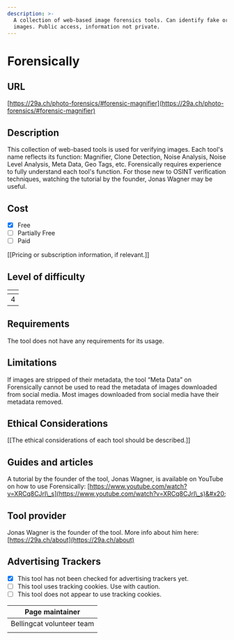 ```yaml
---
description: >-
  A collection of web-based image forensics tools. Can identify fake or doctored
  images. Public access, information not private.
---
```


# Forensically

## URL

[https://29a.ch/photo-forensics/#forensic-magnifier](https://29a.ch/photo-forensics/#forensic-magnifier)

## Description

This collection of web-based tools is used for verifying images. Each tool's name reflects its function: Magnifier, Clone Detection, Noise Analysis, Noise Level Analysis, Meta Data, Geo Tags, etc. Forensically requires experience to fully understand each tool's function. For those new to OSINT verification techniques, watching the tutorial by the founder, Jonas Wagner may be useful.

## Cost

* [x] Free
* [ ] Partially Free
* [ ] Paid

\[\[Pricing or subscription information, if relevant.]]

## Level of difficulty

<table><thead><tr><th data-type="rating" data-max="5"></th></tr></thead><tbody><tr><td>4</td></tr></tbody></table>

## Requirements

The tool does not have any requirements for its usage.

## Limitations

If images are stripped of their metadata, the tool “Meta Data” on Forensically cannot be used to read the metadata of images downloaded from social media. Most images downloaded from social media have their metadata removed.

## Ethical Considerations

\[\[The ethical considerations of each tool should be described.]]

## Guides and articles

A tutorial by the founder of the tool, Jonas Wagner, is available on YouTube on how to use Forensically: [https://www.youtube.com/watch?v=XRCq8CJrI\_s](https://www.youtube.com/watch?v=XRCq8CJrI\_s)&#x20;

## Tool provider

Jonas Wagner is the founder of the tool. More info about him here: [https://29a.ch/about](https://29a.ch/about)

## Advertising Trackers

* [x] This tool has not been checked for advertising trackers yet.
* [ ] This tool uses tracking cookies. Use with caution.
* [ ] This tool does not appear to use tracking cookies.

| Page maintainer           |
| ------------------------- |
| Bellingcat volunteer team |
|                           |
